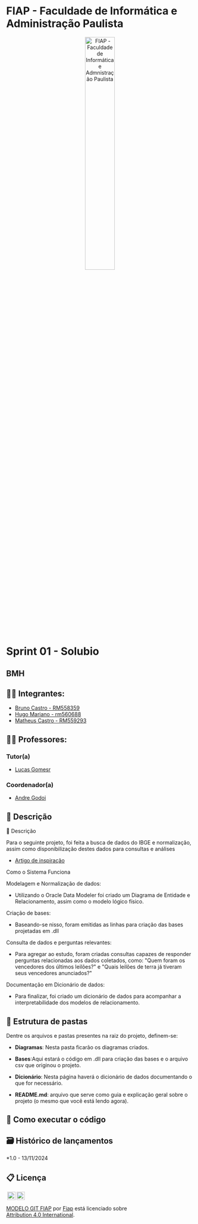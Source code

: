# FIAP - Faculdade de Informática e Administração Paulista

<p align="center">
<a href= "https://www.fiap.com.br/"><img src="assets/logo-fiap.png" alt="FIAP - Faculdade de Informática e Admnistração Paulista" border="0" width=40% height=40%></a>
</p>

<br>

# Sprint 01 - Solubio

## BMH

## 👨‍🎓 Integrantes: 
- <a href="https://www.linkedin.com/in/bruno-castro-dias/">Bruno Castro - RM558359</a>
- <a href="https://www.linkedin.com/in/hugomariano191628150/">Hugo Mariano - rm560688</a>
- <a href="https://www.linkedin.com/in/matheus-castro-63644b224/">Matheus Castro - RM559293</a> 


## 👩‍🏫 Professores:
### Tutor(a) 
- <a href="https://www.linkedin.com/in/lucas-gomes-moreira-15a8452a/">Lucas Gomesr</a>
### Coordenador(a)
- <a href="https://www.linkedin.com/in/profandregodoi/">Andre Godoi</a>


## 📜 Descrição

📜 Descrição

  Para o seguinte projeto, foi feita a busca de dados do IBGE e normalização, assim como disponibilização destes dados para consultas e análises 

- <a href="https://www.ers.usda.gov/amber-waves/2022/september/brazil-s-momentum-as-a-global-agricultural-supplier-faces-headwinds/">Artigo de inspiração</a>

Como o Sistema Funciona

Modelagem e Normalização de dados:

- Utilizando o Oracle Data Modeler foi criado um Diagrama de Entidade e Relacionamento, assim como o modelo lógico físico. 

Criação de bases:

- Baseando-se nisso, foram emitidas as linhas para criação das bases projetadas em .dll
  
Consulta de dados e perguntas relevantes:

- Para agregar ao estudo, foram criadas consultas capazes de responder perguntas relacionadas aos dados coletados, como: "Quem foram os vencedores dos últimos leilões?" e "Quais leilões de terra já tiveram seus vencedores anunciados?"
  
Documentação em Dicionário de dados:

- Para finalizar, foi criado um dicionário de dados para acompanhar a interpretabilidade dos modelos de relacionamento.


## 📁 Estrutura de pastas

Dentre os arquivos e pastas presentes na raiz do projeto, definem-se:

- <b>Diagramas</b>: Nesta pasta ficarão os diagramas criados.

- <b>Bases</b>:Aqui estará o código em .dll para criação das bases e o arquivo csv que originou o projeto.

- <b>Dicionário</b>: Nesta página haverá o dicionário de dados documentando o que for necessário.

- <b>README.md</b>: arquivo que serve como guia e explicação geral sobre o projeto (o mesmo que você está lendo agora).

## 🔧 Como executar o código


## 🗃 Histórico de lançamentos

*1.0 - 13/11/2024

## 📋 Licença

<img style="height:22px!important;margin-left:3px;vertical-align:text-bottom;" src="https://mirrors.creativecommons.org/presskit/icons/cc.svg?ref=chooser-v1"><img style="height:22px!important;margin-left:3px;vertical-align:text-bottom;" src="https://mirrors.creativecommons.org/presskit/icons/by.svg?ref=chooser-v1"><p xmlns:cc="http://creativecommons.org/ns#" xmlns:dct="http://purl.org/dc/terms/"><a property="dct:title" rel="cc:attributionURL" href="https://github.com/agodoi/template">MODELO GIT FIAP</a> por <a rel="cc:attributionURL dct:creator" property="cc:attributionName" href="https://fiap.com.br">Fiap</a> está licenciado sobre <a href="http://creativecommons.org/licenses/by/4.0/?ref=chooser-v1" target="_blank" rel="license noopener noreferrer" style="display:inline-block;">Attribution 4.0 International</a>.</p>
